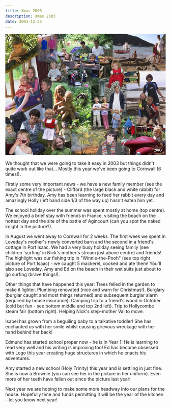 ```yaml
---
title: Xmas 2003
description: Xmas 2003
date: 2003-12-25
---
```



<a href="large.jpg"><img src="small.jpg" alt="[Xmas 2003]" class="center" /></a>

<p>We thought that we were going to take it easy in 2003 but things
didn't quite work out like that...  Mostly this year we've been going
to Cornwall (6 times!).</p>

<p>Firstly some very important news - we have a new family member (see
the exact centre of the picture) - Clifford (the large black and white
rabbit) for Amy's 7th birthday.  Amy has been learning to feed her
rabbit every day and amazingly Holly (left hand side 1/3 of the way
up) hasn't eaten him yet.</p>

<p>The school holiday over the summer was spent mostly at home (top
centre).  We enjoyed a brief stay with friends in France, visiting the
beach on the hottest day and the site of the battle of Agincourt (can
you spot the naked knight in the picture?).</p>

<p>In August we went away to Cornwall for 2 weeks.  The first week we
spent in Loveday's mother's newly converted barn and the second in a
friend's cottage in Port Isaac.  We had a very busy holiday seeing
family (see children 'surfing' in Nick's mother's stream just above
centre) and friends!  The highlight was our fishing trip in
"Winnie-the-Pooh" (see top right picture of Port Isaac) - we caught 5
mackerel, cooked and ate them!  You'll also see Loveday, Amy and Ed on
the beach in their wet suits just about to go surfing (brave things!).</p>

<p>Other things that have happened this year: Trees felled in the garden
to make it lighter. Plumbing renovated (nice and warn for
Christmas!). Burglary (burglar caught and most things returned) and
subsequent burglar alarm (required by house insurance).  Camping trip
to a friend's wood in October (cold but fun - see bottom middle and
top 2nd left).  Trip to Hollycombe steam fair (bottom right). Helping
Nick's step-mother Val to move.</p>

<p>Isabel has grown from a beguiling baby to a talkative toddler! She has
enchanted us with her smile whilst causing grievous wreckage with her
hand behind her back!</p>

<p>Edmund has started school proper now - he is in Year 1!  He is
learning to read very well and his writing is improving too!  Ed has
become obsessed with Lego this year creating huge structures in which
he enacts his adventures.</p>

<p>Amy started a new school (Holy Trinity) this year and is settling in
just fine.  She is now a Brownie (you can see her in the picture in
her uniform).  Even more of her teeth have fallen out since the
picture last year!</p>

<p>Next year we are hoping to make some more headway into our plans for
the house.  Hopefully time and funds permitting it will be the year of
the kitchen - let you know next year!</p>
